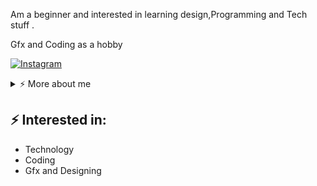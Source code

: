 Am a beginner and interested in learning design,Programming and Tech stuff .

  Gfx and Coding as a hobby

[![Instagram][insta-shield]][insta-url]
<details>
<summary>⚡️ More about me</summary>
<br />


![amsynist github stats](https://github-readme-stats.vercel.app/api?username=amsynist&count_private=true&show_icons=true&theme=onedark)
</details>

## ⚡ Interested in:
- Technology
- Coding
- Gfx and Designing 


[insta-shield]: https://img.shields.io/badge/Instagram-E4405F?style=for-the-badge&logo=instagram&logoColor=white
[insta-url]: https://www.instagram.com/zeronedinsta
